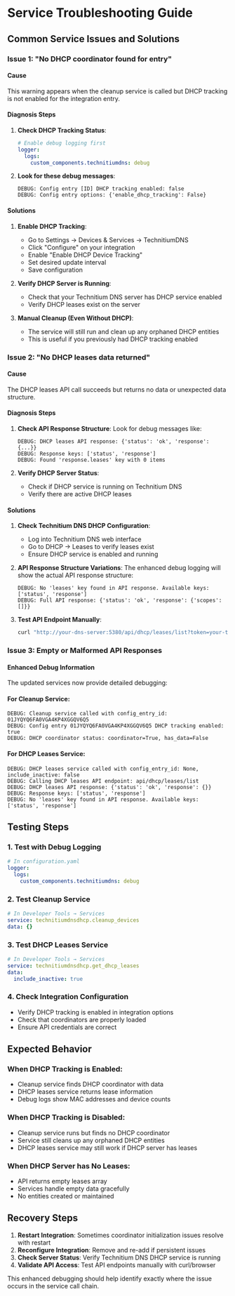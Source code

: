 # Service Troubleshooting Guide

## Common Service Issues and Solutions

### Issue 1: "No DHCP coordinator found for entry"

#### Cause
This warning appears when the cleanup service is called but DHCP tracking is not enabled for the integration entry.

#### Diagnosis Steps
1. **Check DHCP Tracking Status**:
   ```yaml
   # Enable debug logging first
   logger:
     logs:
       custom_components.technitiumdns: debug
   ```
   
2. **Look for these debug messages**:
   ```
   DEBUG: Config entry [ID] DHCP tracking enabled: false
   DEBUG: Config entry options: {'enable_dhcp_tracking': False}
   ```

#### Solutions
1. **Enable DHCP Tracking**:
   - Go to Settings → Devices & Services → TechnitiumDNS
   - Click "Configure" on your integration
   - Enable "Enable DHCP Device Tracking"
   - Set desired update interval
   - Save configuration

2. **Verify DHCP Server is Running**:
   - Check that your Technitium DNS server has DHCP service enabled
   - Verify DHCP leases exist on the server

3. **Manual Cleanup (Even Without DHCP)**:
   - The service will still run and clean up any orphaned DHCP entities
   - This is useful if you previously had DHCP tracking enabled

### Issue 2: "No DHCP leases data returned"

#### Cause
The DHCP leases API call succeeds but returns no data or unexpected data structure.

#### Diagnosis Steps
1. **Check API Response Structure**:
   Look for debug messages like:
   ```
   DEBUG: DHCP leases API response: {'status': 'ok', 'response': {...}}
   DEBUG: Response keys: ['status', 'response']
   DEBUG: Found 'response.leases' key with 0 items
   ```

2. **Verify DHCP Server Status**:
   - Check if DHCP service is running on Technitium DNS
   - Verify there are active DHCP leases

#### Solutions
1. **Check Technitium DNS DHCP Configuration**:
   - Log into Technitium DNS web interface
   - Go to DHCP → Leases to verify leases exist
   - Ensure DHCP service is enabled and running

2. **API Response Structure Variations**:
   The enhanced debug logging will show the actual API response structure:
   ```
   DEBUG: No 'leases' key found in API response. Available keys: ['status', 'response']
   DEBUG: Full API response: {'status': 'ok', 'response': {'scopes': []}}
   ```

3. **Test API Endpoint Manually**:
   ```bash
   curl "http://your-dns-server:5380/api/dhcp/leases/list?token=your-token"
   ```

### Issue 3: Empty or Malformed API Responses

#### Enhanced Debug Information
The updated services now provide detailed debugging:

#### For Cleanup Service:
```
DEBUG: Cleanup service called with config_entry_id: 01JYQYQ6FA0VGA4KP4XGGQV6Q5
DEBUG: Config entry 01JYQYQ6FA0VGA4KP4XGGQV6Q5 DHCP tracking enabled: true
DEBUG: DHCP coordinator status: coordinator=True, has_data=False
```

#### For DHCP Leases Service:
```
DEBUG: DHCP leases service called with config_entry_id: None, include_inactive: false
DEBUG: Calling DHCP leases API endpoint: api/dhcp/leases/list
DEBUG: DHCP leases API response: {'status': 'ok', 'response': {}}
DEBUG: Response keys: ['status', 'response']
DEBUG: No 'leases' key found in API response. Available keys: ['status', 'response']
```

## Testing Steps

### 1. Test with Debug Logging
```yaml
# In configuration.yaml
logger:
  logs:
    custom_components.technitiumdns: debug
```

### 2. Test Cleanup Service
```yaml
# In Developer Tools → Services
service: technitiumdnsdhcp.cleanup_devices
data: {}
```

### 3. Test DHCP Leases Service
```yaml
# In Developer Tools → Services
service: technitiumdnsdhcp.get_dhcp_leases
data:
  include_inactive: true
```

### 4. Check Integration Configuration
- Verify DHCP tracking is enabled in integration options
- Check that coordinators are properly loaded
- Ensure API credentials are correct

## Expected Behavior

### When DHCP Tracking is Enabled:
- Cleanup service finds DHCP coordinator with data
- DHCP leases service returns lease information
- Debug logs show MAC addresses and device counts

### When DHCP Tracking is Disabled:
- Cleanup service runs but finds no DHCP coordinator
- Service still cleans up any orphaned DHCP entities
- DHCP leases service may still work if DHCP server has leases

### When DHCP Server has No Leases:
- API returns empty leases array
- Services handle empty data gracefully
- No entities created or maintained

## Recovery Steps

1. **Restart Integration**: Sometimes coordinator initialization issues resolve with restart
2. **Reconfigure Integration**: Remove and re-add if persistent issues
3. **Check Server Status**: Verify Technitium DNS DHCP service is running
4. **Validate API Access**: Test API endpoints manually with curl/browser

This enhanced debugging should help identify exactly where the issue occurs in the service call chain.
